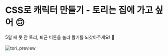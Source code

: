 # CSS로 캐릭터 만들기 - 토리는 집에 가고 싶어 🙃

5일 째 못 잔 토리, 퇴근 버튼을 눌러 활기를 되찾아주세요! 🥹
<br><br>
![tori_preview](https://user-images.githubusercontent.com/102042383/193048625-1984b4ba-0a62-4fd4-9351-c3f0d8816aeb.gif)
